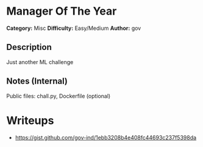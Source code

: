 # Manager Of The Year
**Category:** Misc
**Difficulty:** Easy/Medium
**Author:** gov

## Description
Just another ML challenge


## Notes (Internal)
Public files: chall.py, Dockerfile (optional)

# Writeups 
- https://gist.github.com/gov-ind/1ebb3208b4e408fc44693c237f5398da